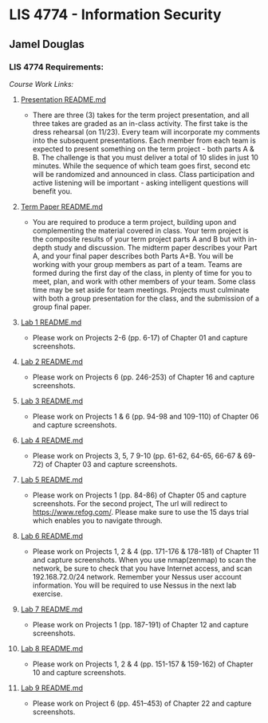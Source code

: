 # LIS 4774 - Information Security
## Jamel Douglas

### LIS 4774 Requirements:

*Course Work Links:*

1. [Presentation README.md](Presentation/README.md "My Presentation README.md file")
    - There are three (3) takes for the term project presentation, and all three takes are graded as an in-class activity. The first take is the dress rehearsal (on 11/23). Every team will incorporate my comments into the subsequent presentations. Each member from each team is expected to present something on the term project - both parts A & B. The challenge is that you must deliver a total of 10 slides in just 10 minutes. While the sequence of which team goes first, second etc will be randomized and announced in class. Class participation and active listening will be important - asking intelligent questions will benefit you. 

2. [Term Paper README.md](Term/README.md "My Term Paper README.md file")
    - You are required to produce a term project, building upon and complementing the material covered in class. Your term project is the composite results of your term project parts A and B but with in-depth study and discussion. The midterm paper describes your Part A, and your final paper describes both Parts A+B. You will be working with your group members as part of a team. Teams are formed during the first day of the class, in plenty of time for you to meet, plan, and work with other members of your team. Some class time may be set aside for team meetings. Projects must culminate with both a group presentation for the class, and the submission of a group final paper. 

3. [Lab 1 README.md](L1/README.md "My Lab 1 README.md file")
    - Please work on Projects 2-6 (pp. 6-17) of Chapter 01 and capture screenshots.

4. [Lab 2 README.md](L2/README.md "My Lab 2 README.md file")
    - Please work on Projects 6 (pp. 246-253) of Chapter 16 and capture screenshots.

5. [Lab 3 README.md](L3/README.md "My Lab 3 README.md file")
    - Please work on Projects 1 & 6 (pp. 94-98 and 109-110) of Chapter 06 and capture screenshots.

6. [Lab 4 README.md](L4/README.md "My Lab 4 README.md file")
    - Please work on Projects 3, 5, 7 9-10 (pp. 61-62, 64-65, 66-67 & 69-72) of Chapter 03 and capture screenshots. 

7. [Lab 5 README.md](L5/README.md "My Lab 5 README.md file")
    - Please work on Projects 1 (pp. 84-86) of Chapter 05 and capture screenshots. For the second project, The url will redirect to https://www.refog.com/. Please make sure to use the 15 days trial which enables you to navigate through. 

8. [Lab 6 README.md](L6/README.md "My Lab 6 README.md file")
    - Please work on Projects 1, 2 & 4 (pp. 171-176 & 178-181) of Chapter 11 and capture screenshots. When you use nmap(zenmap) to scan the network, be sure to check that you have Internet access, and scan 192.168.72.0/24 network. Remember your Nessus user account information. You will be required to use Nessus in the next lab exercise. 

9. [Lab 7 README.md](L7/README.md "My Lab 7 README.md file")
    - Please work on Projects 1 (pp. 187-191) of Chapter 12 and capture screenshots. 

10. [Lab 8 README.md](L8/README.md "My Lab 8 README.md file")
    - Please work on Projects 1, 2 & 4 (pp. 151-157 & 159-162) of Chapter 10 and capture screenshots.

11. [Lab 9 README.md](L9/README.md "My Lab 9 README.md file")
    - Please work on Project 6 (pp. 451–453) of Chapter 22 and capture screenshots. 